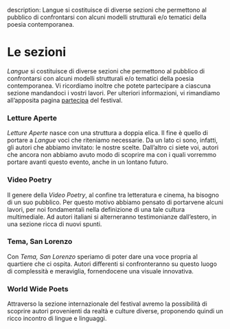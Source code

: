 description: Langue si costituisce di diverse sezioni che permettono al pubblico di confrontarsi con alcuni modelli strutturali e/o tematici della poesia contemporanea.

<h1 class="main-title">Le sezioni</h1>

*Langue* si costituisce di diverse sezioni che permettono al pubblico di confrontarsi con alcuni modelli strutturali e/o tematici della poesia contemporanea. Vi ricordiamo inoltre che potete partecipare a ciascuna sezione mandandoci i vostri lavori. Per ulteriori informazioni, vi rimandiamo all’apposita pagina [partecipa](partecipa-come-poeta) del festival.

### Letture Aperte
*Letture Aperte* nasce con una struttura a doppia elica. Il fine è quello di portare a *Langue* voci che riteniamo necessarie. Da un lato ci sono, infatti, gli autori che abbiamo invitato: le nostre scelte. Dall’altro ci siete voi, autori che ancora non abbiamo avuto modo di scoprire ma con i quali vorremmo portare avanti questo evento, anche in un lontano futuro.

### Video Poetry
Il genere della *Video Poetry*, al confine tra letteratura e cinema, ha bisogno di un suo pubblico. Per questo motivo abbiamo pensato di portarvene alcuni lavori, per noi fondamentali nella definizione di una tale cultura multimediale. Ad autori italiani si alterneranno testimonianze dall’estero, in una sezione ricca di nuovi spunti.

### Tema, San Lorenzo

Con *Tema, San Lorenzo* speriamo di poter dare una voce propria al quartiere che ci ospita. Autori differenti si confronteranno su questo luogo di complessità e meraviglia, fornendocene una visuale innovativa.

### World Wide Poets
Attraverso la sezione internazionale del festival avremo la possibilità di scoprire autori provenienti da realtà e culture diverse, proponendo quindi un ricco incontro di lingue e linguaggi.

